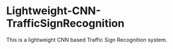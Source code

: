 # Lightweight-CNN-TrafficSignRecognition

This is a lightweight CNN based Traffic Sign Recognition system.
